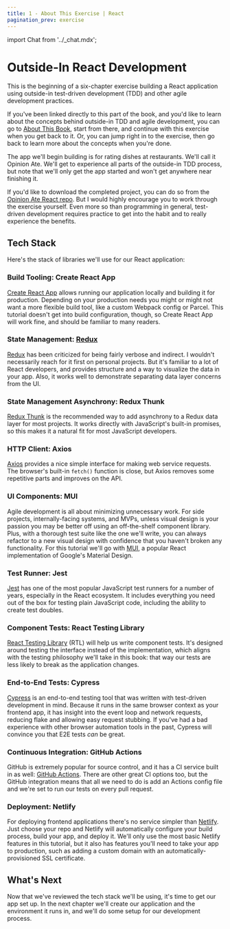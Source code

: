 ```yaml
---
title: 1 - About This Exercise | React
pagination_prev: exercise
---
```

import Chat from '../_chat.mdx';

# Outside-In React Development

This is the beginning of a six-chapter exercise building a React application using outside-in test-driven development (TDD) and other agile development practices.

If you've been linked directly to this part of the book, and you'd like to learn about the concepts behind outside-in TDD and agile development, you can go to [About This Book](../about-this-book.md), start from there, and continue with this exercise when you get back to it. Or, you can jump right in to the exercise, then go back to learn more about the concepts when you're done.

The app we'll begin building is for rating dishes at restaurants. We'll call it Opinion Ate. We'll get to experience all parts of the outside-in TDD process, but note that we'll only get the app started and won't get anywhere near finishing it.

If you'd like to download the completed project, you can do so from the [Opinion Ate React repo](https://github.com/CodingItWrong/opinion-ate-react). But I would highly encourage you to work through the exercise yourself. Even more so than programming in general, test-driven development requires practice to get into the habit and to really experience the benefits.

## Tech Stack
Here's the stack of libraries we'll use for our React application:

### Build Tooling: Create React App

[Create React App][create-react-app] allows running our application locally and building it for production. Depending on your production needs you might or might not want a more flexible build tool, like a custom Webpack config or Parcel. This tutorial doesn't get into build configuration, though, so Create React App will work fine, and should be familiar to many readers.

### State Management: [Redux][redux]

[Redux][redux] has been criticized for being fairly verbose and indirect. I wouldn't necessarily reach for it first on personal projects. But it's familiar to a lot of React developers, and provides structure and a way to visualize the data in your app. Also, it works well to demonstrate separating data layer concerns from the UI.

### State Management Asynchrony: Redux Thunk

[Redux Thunk][redux-thunk] is the recommended way to add asynchrony to a Redux data layer for most projects. It works directly with JavaScript's built-in promises, so this makes it a natural fit for most JavaScript developers.

### HTTP Client: Axios

[Axios][axios] provides a nice simple interface for making web service requests. The browser's built-in `fetch()` function is close, but Axios removes some repetitive parts and improves on the API.

### UI Components: MUI

Agile development is all about minimizing unnecessary work. For side projects, internally-facing systems, and MVPs, unless visual design is your passion you may be better off using an off-the-shelf component library. Plus, with a thorough test suite like the one we'll write, you can always refactor to a new visual design with confidence that you haven't broken any functionality. For this tutorial we'll go with [MUI][mui], a popular React implementation of Google's Material Design.

### Test Runner: Jest

[Jest] has one of the most popular JavaScript test runners for a number of years, especially in the React ecosystem. It includes everything you need out of the box for testing plain JavaScript code, including the ability to create test doubles.

### Component Tests: React Testing Library

[React Testing Library][react-testing-library] (RTL) will help us write component tests. It's designed around testing the interface instead of the implementation, which aligns with the testing philosophy we'll take in this book: that way our tests are less likely to break as the application changes.

### End-to-End Tests: Cypress

[Cypress][cypress] is an end-to-end testing tool that was written with test-driven development in mind. Because it runs in the same browser context as your frontend app, it has insight into the event loop and network requests, reducing flake and allowing easy request stubbing. If you've had a bad experience with other browser automation tools in the past, Cypress will convince you that E2E tests *can* be great.

### Continuous Integration: GitHub Actions

GitHub is extremely popular for source control, and it has a CI service built in as well: [GitHub Actions][github-actions]. There are other great CI options too, but the GitHub integration means that all we need to do is add an Actions config file and we're set to run our tests on every pull request.

### Deployment: Netlify

For deploying frontend applications there's no service simpler than [Netlify]. Just choose your repo and Netlify will automatically configure your build process, build your app, and deploy it. We'll only use the most basic Netlify features in this tutorial, but it also has features you'll need to take your app to production, such as adding a custom domain with an automatically-provisioned SSL certificate.

## What's Next

Now that we've reviewed the tech stack we'll be using, it's time to get our app set up. In the next chapter we'll create our application and the environment it runs in, and we'll do some setup for our development process.

<Chat />

[axios]: https://axios-http.com/
[create-react-app]: https://create-react-app.dev/
[cypress]: https://www.cypress.io/
[github-actions]: https://github.com/features/actions
[jest]: https://jestjs.io/
[mui]: https://mui.com/
[netlify]: https://www.netlify.com/
[react-testing-library]: https://testing-library.com/react
[redux]: https://redux.js.org/
[redux-thunk]: https://github.com/reduxjs/redux-thunk
